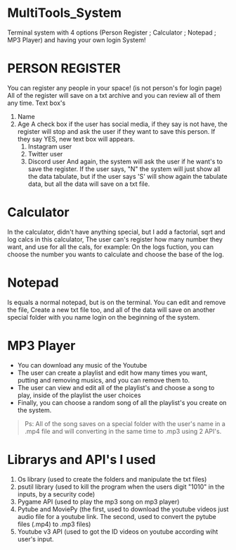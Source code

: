 # MultiTools_System
Terminal system with 4 options (Person Register ; Calculator ; Notepad ; MP3 Player) and having your own login System!

# PERSON REGISTER
You can register any people in your space! (is not person's for login page) All of the register will save on a txt archive and you can review all of them any time.
Text box's
1. Name
2. Age
   A check box if the user has social media, if they say is not have, the register will stop and ask the user if they want to save this person. If they say YES, new text box will appears.
   1. Instagram user
   2. Twitter user
   3. Discord user
    And again, the system will ask the user if he want's to save the register.
If the user says, "N" the system will just show all the data tabulate, but if the user says 'S' will show again the tabulate data, but all the data will save on a txt file. 

# Calculator
In the calculator, didn't have anything special, but I add a factorial, sqrt and log calcs in this calculator, The user can's register how many number they want, and use for all the cals, for example:
On the logs fuction, you can choose the number you wants to calculate and choose the base of the log.

# Notepad
Is equals a normal notepad, but is on the terminal. You can edit and remove the file, Create a new txt file too, and all of the data will save on another special folder with you name login on the beginning of the system.

# MP3 Player
- You can download any music of the Youtube 
- The user can create a playlist and edit how many times you want, putting and removing musics, and you can remove them to.
- The user can view and edit all of the playlist's and choose a song to play, inside of the playlist the user choices
- Finally, you can choose a random song of all the playlist's you create on the system.
> Ps: All of the song saves on a special folder with the user's name in a .mp4 file and will converting in the same time to .mp3 using 2 API's.

# Librarys and API's I used
1. Os library (used to create the folders and manipulate the txt files)
2. psutil library (used to kill the program when the users digit "1010" in the inputs, by a security code)
3. Pygame API (used to play the mp3 song on mp3 player)
4. Pytube and MoviePy (the first, used to download the youtube videos just audio file for a youtube link. The second, used to convert the pytube files (.mp4) to .mp3 files)
5. Youtube v3 API (used to got the ID videos on youtube according wiht user's input.
